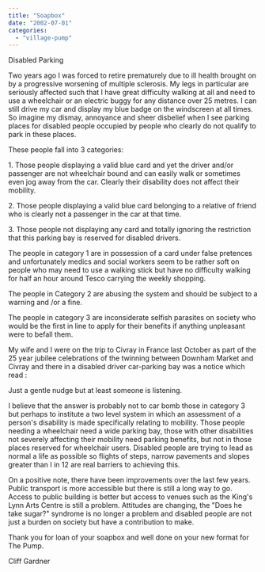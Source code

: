 ```yaml
---
title: "Soapbox"
date: "2002-07-01"
categories: 
  - "village-pump"
---
```


Disabled Parking

Two years ago I was forced to retire prematurely due to ill health brought on by a progressive worsening of multiple sclerosis. My legs in particular are seriously affected such that I have great difficulty walking at all and need to use a wheelchair or an electric buggy for any distance over 25 metres. I can still drive my car and display my blue badge on the windscreen at all times. So imagine my dismay, annoyance and sheer disbelief when I see parking places for disabled people occupied by people who clearly do not qualify to park in these places.

These people fall into 3 categories:

1\. Those people displaying a valid blue card and yet the driver and/or passenger are not wheelchair bound and can easily walk or sometimes even jog away from the car. Clearly their disability does not affect their mobility.

2\. Those people displaying a valid blue card belonging to a relative of friend who is clearly not a passenger in the car at that time.

3\. Those people not displaying any card and totally ignoring the restriction that this parking bay is reserved for disabled drivers.

The people in category 1 are in possession of a card under false pretences and unfortunately medics and social workers seem to be rather soft on people who may need to use a walking stick but have no difficulty walking for half an hour around Tesco carrying the weekly shopping.

The people in Category 2 are abusing the system and should be subject to a warning and /or a fine.

The people in category 3 are inconsiderate selfish parasites on society who would be the first in line to apply for their benefits if anything unpleasant were to befall them.

My wife and I were on the trip to Civray in France last October as part of the 25 year jubilee celebrations of the twinning between Downham Market and Civray and there in a disabled driver car-parking bay was a notice which read :

Just a gentle nudge but at least someone is listening.

I believe that the answer is probably not to car bomb those in category 3 but perhaps to institute a two level system in which an assessment of a person's disability is made specifically relating to mobility. Those people needing a wheelchair need a wide parking bay, those with other disabilities not severely affecting their mobility need parking benefits, but not in those places reserved for wheelchair users. Disabled people are trying to lead as normal a life as possible so flights of steps, narrow pavements and slopes greater than I in 12 are real barriers to achieving this.

On a positive note, there have been improvements over the last few years. Public transport is more accessible but there is still a long way to go. Access to public building is better but access to venues such as the King's Lynn Arts Centre is still a problem. Attitudes are changing, the "Does he take sugar?" syndrome is no longer a problem and disabled people are not just a burden on society but have a contribution to make.

Thank you for loan of your soapbox and well done on your new format for The Pump.

Cliff Gardner
